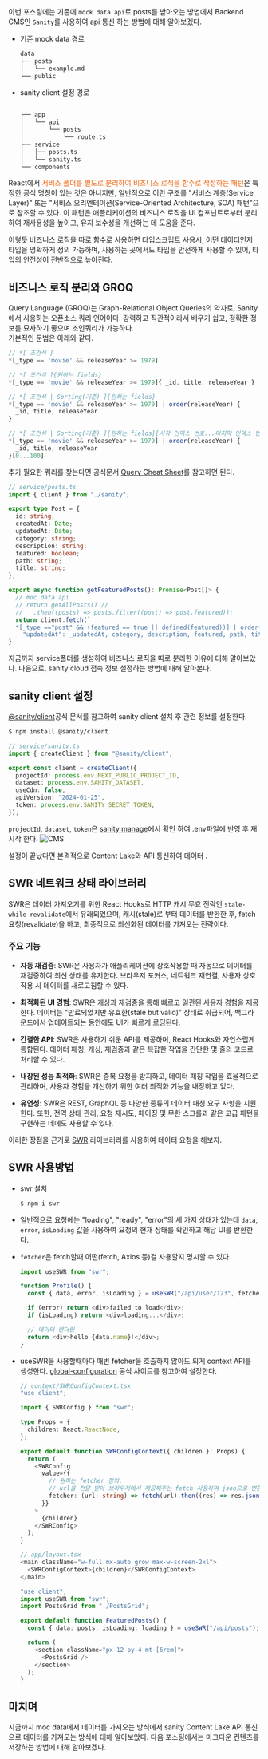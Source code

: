 이번 포스팅에는 기존에 `mock data api`로 posts를 받아오는 방법에서 Backend CMS인 `Sanity`를 사용하여 api 통신 하는 방법에 대해 알아보겠다.

- 기존 mock data 경로

  ```bash
  data
  ├── posts
  │   └── example.md
  └── public
  ```

- sanity client 설정 경로

  ```bash
  .
  ├── app
  │   └── api
  │       └── posts
  │           └── route.ts
  ├── service
  │   ├── posts.ts
  │   └── sanity.ts
  └── components
  ```

React에서 <span style="color:#F05F06">서비스 폴더를 별도로 분리하여 비즈니스 로직을 함수로 작성하는 패턴</span>은 특정한 공식 명칭이 있는 것은 아니지만, 일반적으로 이런 구조를 "서비스 계층(Service Layer)" 또는 "서비스 오리엔테이션(Service-Oriented Architecture, SOA) 패턴"으로 참조할 수 있다. 이 패턴은 애플리케이션의 비즈니스 로직을 UI 컴포넌트로부터 분리하여 재사용성을 높이고, 유지 보수성을 개선하는 데 도움을 준다.

이렇듯 비즈니스 로직을 따로 함수로 사용하면 타입스크립트 사용시, 어떤 데이터인지 타입을 명확하게 정의 가능하며, 사용하는 곳에서도 타입을 안전하게 사용할 수 있어, 타입의 안전성이 전반적으로 높아진다.

## 비즈니스 로직 분리와 GROQ

Query Language (GROQ)는 Graph-Relational Object Queries의 약자로, Sanity에서 사용하는 오픈소스 쿼리 언어이다. 강력하고 직관적이라서 배우기 쉽고, 정확한 정보를 묘사하기 좋으며 조인쿼리가 가능하다.  
기본적인 문법은 아래와 같다.

```typescript
// *[ 조건식 ]
*[_type == 'movie' && releaseYear >= 1979]

// *[ 조건식 ]{원하는 fields}
*[_type == 'movie' && releaseYear >= 1979]{ _id, title, releaseYear }

// *[ 조건식 | Sorting(기준) ]{원하는 fields}
*[_type == 'movie' && releaseYear >= 1979] | order(releaseYear) {
  _id, title, releaseYear
}

// *[ 조건식 | Sorting(기준) ]{원하는 fields}[시작 인덱스 번호...마지막 인덱스 번호]
*[_type == 'movie' && releaseYear >= 1979] | order(releaseYear) {
  _id, title, releaseYear
}[0...100]
```

추가 필요한 쿼리를 찾는다면 공식문서 [Query Cheat Sheet](https://www.sanity.io/docs/query-cheat-sheet)를 참고하면 된다.

```typescript
// service/posts.ts
import { client } from "./sanity";

export type Post = {
  id: string;
  createdAt: Date;
  updatedAt: Date;
  category: string;
  description: string;
  featured: boolean;
  path: string;
  title: string;
};

export async function getFeaturedPosts(): Promise<Post[]> {
  // moc data api
  // return getAllPosts() //
  //   .then((posts) => posts.filter((post) => post.featured));
  return client.fetch(`
  *[_type =="post" && (featured == true || defined(featured))] | order(_createdAt desc){ "id": _id, "createdAt": _createdAt,
    "updatedAt": _updatedAt, category, description, featured, path, title }`);
}
```

지금까지 service폴더를 생성하여 비즈니스 로직을 따로 분리한 이유에 대해 알아보았다. 다음으로, sanity cloud 접속 정보 설정하는 방법에 대해 알아본다.

## sanity client 설정

[@sanity/client](https://www.sanity.io/docs/js-client#quickstart)공식 문서를 참고하여 sanity client 설치 후 관련 정보를 설정한다.

```bash
$ npm install @sanity/client
```

```typescript
// service/sanity.ts
import { createClient } from "@sanity/client";

export const client = createClient({
  projectId: process.env.NEXT_PUBLIC_PROJECT_ID,
  dataset: process.env.SANITY_DATASET,
  useCdn: false,
  apiVersion: "2024-01-25",
  token: process.env.SANITY_SECRET_TOKEN,
});
```

`projectId`, `dataset`, `token`은 [sanity manage](https://www.sanity.io/manage/personal/project/sstznhcv)에서 확인 하여 .env파일에 반영 후 재 시작 한다.
![CMS](/images/posts/nextBlog/sanity6.png)

설정이 끝났다면 본격적으로 Content Lake와 API 통신하여 데이터 .

## SWR 네트워크 상태 라이브러리

SWR은 데이터 가져오기를 위한 React Hooks로 HTTP 캐시 무효 전략인 `stale-while-revalidate`에서 유래되었으며, 캐시(stale)로 부터 데이터를 반환한 후, fetch요청(revalidate)을 하고, 최종적으로 최신화된 데이터를 가져오는 전략이다.

### 주요 기능

- **자동 재검증**: SWR은 사용자가 애플리케이션에 상호작용할 때 자동으로 데이터를 재검증하여 최신 상태를 유지한다. 브라우저 포커스, 네트워크 재연결, 사용자 상호 작용 시 데이터를 새로고침할 수 있다.

- **최적화된 UI 경험**: SWR은 캐싱과 재검증을 통해 빠르고 일관된 사용자 경험을 제공한다. 데이터는 "만료되었지만 유효한(stale but valid)" 상태로 취급되어, 백그라운드에서 업데이트되는 동안에도 UI가 빠르게 로딩된다.

- **간결한 API**: SWR은 사용하기 쉬운 API를 제공하며, React Hooks와 자연스럽게 통합된다. 데이터 패칭, 캐싱, 재검증과 같은 복잡한 작업을 간단한 몇 줄의 코드로 처리할 수 있다.

- **내장된 성능 최적화**: SWR은 중복 요청을 방지하고, 데이터 패칭 작업을 효율적으로 관리하며, 사용자 경험을 개선하기 위한 여러 최적화 기능을 내장하고 있다.

- **유연성**: SWR은 REST, GraphQL 등 다양한 종류의 데이터 패칭 요구 사항을 지원한다. 또한, 전역 상태 관리, 요청 재시도, 페이징 및 무한 스크롤과 같은 고급 패턴을 구현하는 데에도 사용할 수 있다.

이러한 장점을 근거로 [SWR](https://swr.vercel.app/ko/docs/getting-started) 라이브러리를 사용하여 데이터 요청을 해보자.

## SWR 사용방법

- swr 설치

  ```bash
  $ npm i swr
  ```

- 일반적으로 요청에는 "loading", "ready", "error"의 세 가지 상태가 있는데 `data`, `error`, `isLoading` 값을 사용하여 요청의 현재 상태를 확인하고 해당 UI를 반환한다.
- `fetcher`은 fetch할때 어떤(fetch, Axios 등)걸 사용할지 명시할 수 있다.

  ```javascript
  import useSWR from "swr";

  function Profile() {
    const { data, error, isLoading } = useSWR("/api/user/123", fetcher);

    if (error) return <div>failed to load</div>;
    if (isLoading) return <div>loading...</div>;

    // 데이터 렌더링
    return <div>hello {data.name}!</div>;
  }
  ```

- useSWR을 사용할때마다 매번 fetcher을 호출하지 않아도 되게 context API를 생성한다. [global-configuration](https://swr.vercel.app/ko/docs/global-configuration) 공식 사이트를 참고하여 설정한다.

  ```typescript
  // context/SWRConfigContext.tsx
  "use client";

  import { SWRConfig } from "swr";

  type Props = {
    children: React.ReactNode;
  };

  export default function SWRConfigContext({ children }: Props) {
    return (
      <SWRConfig
        value={{
          // 원하는 fetcher 정의.
          // url을 전달 받아 브라우저에서 제공해주는 fetch 사용하여 json으로 변환하여 반환함.
          fetcher: (url: string) => fetch(url).then((res) => res.json()),
        }}
      >
        {children}
      </SWRConfig>
    );
  }
  ```

  ```typescript
  // app/layout.tsx
  <main className="w-full mx-auto grow max-w-screen-2xl">
    <SWRConfigContext>{children}</SWRConfigContext>
  </main>
  ```

  ```typescript
  "use client";
  import useSWR from "swr";
  import PostsGrid from "./PostsGrid";

  export default function FeaturedPosts() {
    const { data: posts, isLoading: loading } = useSWR("/api/posts");

    return (
      <section className="px-12 py-4 mt-[6rem]">
        <PostsGrid />
      </section>
    );
  }
  ```

## 마치며

지금까지 moc data에서 데이터를 가져오는 방식에서 sanity Content Lake API 통신으로 데이터를 가져오는 방식에 대해 알아보았다.
다음 포스팅에서는 마크다운 컨텐츠를 저장하는 방법에 대해 알아보겠다.
